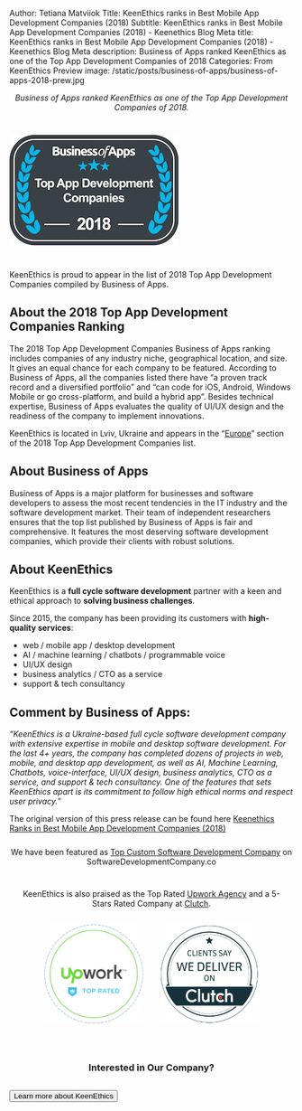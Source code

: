 Author: Tetiana Matviiok
Title: KeenEthics ranks in Best Mobile App Development Companies (2018)
Subtitle: KeenEthics ranks in Best Mobile App Development Companies (2018) - Keenethics Blog
Meta title: KeenEthics ranks in Best Mobile App Development Companies (2018) - Keenethics Blog
Meta description: Business of Apps ranked KeenEthics as one of the Top App Development Companies of 2018
Categories: From KeenEthics
Preview image: /static/posts/business-of-apps/business-of-apps-2018-prew.jpg

<div>
  <p style="font-style: italic; text-align: center;">Business of Apps ranked KeenEthics as one of the Top App Development Companies of 2018.</p>
</div>

<div class="text-center" style="margin: 40px 0">
  <img src="/static/posts/business-of-apps/business-of-apps-2018.jpg" alt="business of apps">
</div>

KeenEthics is proud to appear in the list of 2018 Top App Development Companies compiled by Business of Apps.

## About the 2018 Top App Development Companies Ranking

The 2018 Top App Development Companies Business of Apps ranking includes companies of any industry niche, geographical location, and size. It gives an equal chance for each company to be featured. According to Business of Apps, all the companies listed there have “a proven track record and a diversified portfolio” and “can code for iOS, Android, Windows Mobile or go cross-platform, and build a hybrid app”. Besides technical expertise, Business of Apps evaluates the quality of UI/UX design and the readiness of the company to implement innovations.

<div>
  <p>KeenEthics is located in Lviv, Ukraine and appears in the “<a href="//www.businessofapps.com/guide/app-development-companies/#3" target="_blank" rel="noopener noreferrer nofollow">Europe</a>” section of the 2018 Top App Development Companies list.</p>
</div>

## About Business of Apps

Business of Apps is a major platform for businesses and software developers to assess the most recent tendencies in the IT industry and the software development market. Their team of independent researchers ensures that the top list published by Business of Apps is fair and comprehensive. It features the most deserving software development companies, which provide their clients with robust solutions.

## About KeenEthics

KeenEthics is a **full cycle software development** partner with a keen and ethical approach to **solving business challenges**.

Since 2015, the company has been providing its customers with **high-quality services**:

- web / mobile app / desktop development
- AI / machine learning / chatbots / programmable voice
- UI/UX design
- business analytics / CTO as a service
- support & tech consultancy 

## Comment by Business of Apps:

*“KeenEthics is a Ukraine-based full cycle software development company with extensive expertise in mobile and desktop software development. For the last 4+ years, the company has completed dozens of projects in web, mobile, and desktop app development, as well as AI, Machine Learning, Chatbots, voice-interface, UI/UX design, business analytics, CTO as a service, and support & tech consultancy. One of the features that sets KeenEthics apart is its commitment to follow high ethical norms and respect user privacy.”*

<div>
  <p>The original version of this press release can be found here <a href="//www.pr.com/press-release/786797" target="_blank" rel="noopener noreferrer nofollow">Keenethics Ranks in Best Mobile App Development Companies (2018)</a></p>
</div>

<div style="text-align: center; margin-top: 25px;">
  <p>
    We have been featured as <a href="//www.softwaredevelopmentcompany.co/2019/06/04/what-are-the-advantages-of-custom-software-development/" target="_blank" rel="noopener noreferrer nofollow">Top Custom Software Development Company</a> on SoftwareDevelopmentCompany.co
  </p>
</div>

<div style="text-align: center;max-width: 465px; margin: 40px auto 0 auto;">
  <p>KeenEthics is also praised as the Top Rated <a href="//www.upwork.com/agencies/~0106b5437592391f94" target="_blank" rel="noopener noreferrer nofollow">Upwork Agency</a> and a 5-Stars Rated Company at <a href="//clutch.co/profile/keenethics" target="_blank" rel="noopener noreferrer nofollow">Clutch</a>.</p>
</div>
<div style="display: flex; flex-wrap: wrap; justify-content: center; margin: 0 -15px 40px -15px;">
  <div style="padding: 15px">
    <a href="//www.upwork.com/agencies/~0106b5437592391f94" target="_blank" rel="noopener noreferrer nofollow">
      <img style="height: 175px;" src="/static/posts/silvertown-technologies-partnership/upwork-top-rated.png" alt="Silvertown Technologies" />
    </a>
  </div>
  <div style="padding: 15px">
    <a href="//clutch.co/profile/keenethics" target="_blank" rel="noopener noreferrer nofollow">
      <img style="height: 175px;" src="/static/posts/silvertown-technologies-partnership/clutch.png" alt="KeenEthics" />
    </a>
  </div>
</div>

<div style="margin-top: 50px;">
  <h3 style="text-align: center;">Interested in Our Company?</h3>
  <div class="call-to-cation-btn-wrap" style="margin-top: 30px">
    <a href="/contacts" target="_blank" rel="noopener noreferrer">
      <button class="call-to-cation-btn" type="button">Learn more about KeenEthics</button>
    </a>
  </div>
</div>